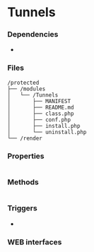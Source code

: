 # Tunnels


### Dependencies
- [](https://github.com/evildevel/php-shell/tree/master/protected/modules/)

### Files
```
/protected
├── /modules
│   └── /Tunnels
│       ├── MANIFEST
│       ├── README.md
│       ├── class.php
│       ├── conf.php
│       ├── install.php
│       └── uninstall.php
└── /render
```

### Properties
```php

```

### Methods
```php

```

### Triggers
- 

### WEB interfaces
```

```